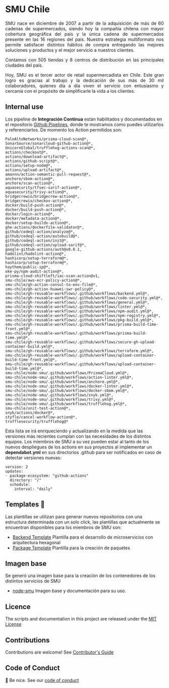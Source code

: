 # SMU Chile

<div style="text-align: justify;">
SMU nace en diciembre de 2007 a partir de la adquisición de más de 60 cadenas de supermercados, siendo hoy la compañía chilena con mayor cobertura geográfica del país y la única cadena de supermercados presente en las 16 regiones del país. Nuestra estrategia multiformato nos permite satisfacer distintos hábitos de compra entregando las mejores soluciones y productos y el mejor servicio a nuestros clientes.

Contamos con 505 tiendas y 8 centros de distribución en las principales ciudades del país.

Hoy, SMU es el tercer actor de retail supermercadista en Chile. Este gran logro es gracias al trabajo y la dedicación de sus más de 30 mil colaboradores, quienes día a día viven el servicio con entusiasmo y cercanía con el propósito de simplificarle la vida a los clientes.
</div>

## **Internal use**

Los pipeline de **Integración Contínua** están habilitados y documentados en el repositorio [Github Pipelines](https://github.com/smu-chile/gh-reusable-workflows), donde te mostramos como puedes utilizarlos y referenciarlos. De momento los Action permitidos son:

```
PaloAltoNetworks/prisma-cloud-scan@*,
SonarSource/sonarcloud-github-action@*,
UnicornGlobal/trufflehog-actions-scan@*,
actions/checkout@*,
actions/download-artifact@*,
actions/github-script@*,
actions/setup-node@*,
actions/upload-artifact@*,
amannn/action-semantic-pull-request@*,
anchore/sbom-action@*,
anchore/scan-action@*,
aquasecurity/tfsec-sarif-action@*,
aquasecurity/trivy-action@*,
bridgecrewio/bridgecrew-action@*,
bridgecrewio/checkov-action@*,
docker/build-push-action@*,
docker/build-push-action@*,
docker/login-action@*,
docker/metadata-action@*,
docker/setup-buildx-action@*,
ghe-actions/dockerfile-validator@*,
github/codeql-action/analyze@*,
github/codeql-action/autobuild@*,
github/codeql-action/init@*,
github/codeql-action/upload-sarif@*,
google-github-actions/auth@v0.8.1,
hadolint/hadolint-action@*,
hashicorp/setup-terraform@*,
hashicorp/setup-terraform@*,
haythem/public-ip@*,
oke-py/npm-audit-action@*,
prisma-cloud-shiftleft/iac-scan-action@v1,
smu-chile/aws-ecr-policy-action@*,
smu-chile/gh-action-consul-to-env-file@*,
smu-chile/gh-action-huawei-swr-policy@*,
smu-chile/gh-reusable-workflows/.github/workflows/backend.yml@*,
smu-chile/gh-reusable-workflows/.github/workflows/code-security.yml@*,
smu-chile/gh-reusable-workflows/.github/workflows/general.yml@*,
smu-chile/gh-reusable-workflows/.github/workflows/linter.yml@*,
smu-chile/gh-reusable-workflows/.github/workflows/npm-audit.yml@*,
smu-chile/gh-reusable-workflows/.github/workflows/npm-registry.yml@*,
smu-chile/gh-reusable-workflows/.github/workflows/pkg-build.yml@*,
smu-chile/gh-reusable-workflows/.github/workflows/prisma-build-time-front.yml@*,
smu-chile/gh-reusable-workflows/.github/workflows/prisma-build-time.yml@*,
smu-chile/gh-reusable-workflows/.github/workflows/secure-gh-upload-container-build.yml@*,
smu-chile/gh-reusable-workflows/.github/workflows/terraform.yml@*,
smu-chile/gh-reusable-workflows/.github/workflows/upload-container-build-time-front.yml@*,
smu-chile/gh-reusable-workflows/.github/workflows/upload-container-build-time.yml@*,
smu-chile/node-smu/.github/workflows/PrismaCloud.yml@*,
smu-chile/node-smu/.github/workflows/action-linter.yml@*,
smu-chile/node-smu/.github/workflows/anchore.yml@*,
smu-chile/node-smu/.github/workflows/docker-linter.yml@*,
smu-chile/node-smu/.github/workflows/docker-sbom.yml@*,
smu-chile/node-smu/.github/workflows/snyk.yml@*,
smu-chile/node-smu/.github/workflows/trivy.yml@*,
smu-chile/node-smu/.github/workflows/trufflehog.yml@*,
smu-chile/unit-test-action@*,
snyk/actions/docker@*,
styfle/cancel-workflow-action@*,
trufflesecurity/trufflehog@*
```
Esta lista se irá enriqueciendo y actualizando en la medida que las versiones más recientes cumplan con las necesidades de los distintos equipos. Los miembros de SMU a su vez pueden estar al tanto de los nuevos despliegues de los actions en sus proyectos al implementar un **dependabot.yml** en sus directorios .github para ser notificados en caso de detectar versiones nuevas:

```
version: 2
updates:
- package-ecosystem: "github-actions"
  directory: "/"
  schedule:
    interval: "daily"
```

## Templates 🔖
Las plantillas se utilizan para generar nuevos repositorios con una estructura determinada con un solo click, las plantillas que actualmente se encuentran disponibles para los miembros de SMU son:
- [Backend Template](https://github.com/smu-chile/backend-template) Plantilla para el desarrollo de microservicios con arquitectura hexagonal
- [Package Template](https://github.com/smu-chile/pkg-backend-template) Plantilla para la creación de paquetes

## Imagen base 
Se generó una imagen base para la creación de los contenedores de los distintos servicios de SMU 
- [node-smu](https://github.com/smu-chile/node-smu) Imagen base y documentación para su uso.

## Licence

The scripts and documentation in this project are released under the [MIT License](https://github.com/smu-chile/.github/blob/master/LICENSE)
## Contributions

Contributions are welcome! See [Contributor's Guide](https://github.com/smu-chile/.github/blob/master/docs/contributors.md)

## Code of Conduct

👋 Be nice. See our [code of conduct](https://github.com/smu-chile/.github/blob/master/docs/CODE_OF_CONDUCT.md)
